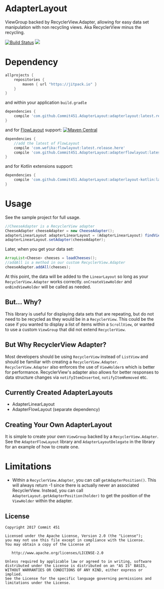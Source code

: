 # AdapterLayout
ViewGroup backed by RecyclerView.Adapter, allowing for easy data set manipulation with non recycling views. Aka RecyclerView minus the recycling.

[![Build Status](https://travis-ci.org/Commit451/AdapterLayout.svg?branch=master)](https://travis-ci.org/Commit451/AdapterLayout) [![](https://jitpack.io/v/Commit451/AdapterLayout.svg)](https://jitpack.io/#Commit451/AdapterLayout)

# Dependency
```gradle
allprojects {
    repositories {
        maven { url "https://jitpack.io" }
    }
}
```
and within your application `build.gradle`

```gradle
dependencies {
    compile 'com.github.Commit451.AdapterLayout:adapterlayout:latest.release.here@aar'
}
```
and for [FlowLayout](https://github.com/blazsolar/FlowLayout) support:
[![Maven Central](https://maven-badges.herokuapp.com/maven-central/com.wefika/flowlayout/badge.svg?style=flat)](https://maven-badges.herokuapp.com/maven-central/com.wefika/flowlayout)
```gradle
dependencies {
    //add the latest of FlowLayout
    compile 'com.wefika:flowlayout:latest.release.here'
    compile 'com.github.Commit451.AdapterLayout:adapterflowlayout:latest.release.here@aar'
}
```
and for Kotlin extensions support:
```gradle
dependencies {
    compile 'com.github.Commit451.AdapterLayout:adapterlayout-kotlin:latest.release.here@aar'
}
```

# Usage
See the sample project for full usage.
```java
//CheeseAdapter is a RecyclerView adapter
CheeseAdapter cheeseAdapter = new CheeseAdapter();
adapterLinearLayout adapterLinearLayout = (AdapterLinearLayout) findViewById(R.id.adapter_linear_layout);
adapterLinearLayout.setAdapter(cheeseAdapter);
```
Later, when you get your data set:
```java
ArrayList<Cheese> cheeses = loadCheeses();
//addAll is a method in our custom RecyclerView.Adapter
cheeseAdapter.addAll(cheeses);
```
At this point, the data will be added to the `LinearLayout` so long as your `RecyclerView.Adapter` works correctly. `onCreateViewHolder` and `onBindViewHolder` will be called as needed.

## But... Why?
This library is useful for displaying data sets that are repeating, but do not need to be recycled as they would be in a `RecyclerView`. This could be the case if you wanted to display a list of items within a `ScrollView`, or wanted to use a custom `ViewGroup` that did not extend `RecyclerView`.

## But Why RecyclerView Adapter?
Most developers should be using `RecyclerView` instead of `ListView` and should be familiar with creating a `RecyclerView.Adapter`. `RecyclerView.Adapter` also enforces the use of `ViewHolder`s which is better for performance. RecyclerView's adapter also allows for better responses to data structure changes via `notifyItemInserted`, `notifyItemRemoved` etc.

## Currently Created AdapterLayouts
- AdapterLinearLayout
- AdapterFlowLayout (separate dependency)

## Creating Your Own AdapterLayout
It is simple to create your own `ViewGroup` backed by a `RecyclerView.Adapter`. See the `AdapterFlowLayout` library and `AdapterLayoutDelegate` in the library for an example of how to create one.

# Limitations
- Within a `RecyclerView.Adapter`, you can call `getAdapterPosition()`. This will always return -1 since there is actually never an associated RecyclerView. Instead, you can call `AdapterLayout.getAdapterPosition(holder)` to get the position of the `ViewHolder` within the adapter.

License
--------

    Copyright 2017 Commit 451

    Licensed under the Apache License, Version 2.0 (the "License");
    you may not use this file except in compliance with the License.
    You may obtain a copy of the License at

       http://www.apache.org/licenses/LICENSE-2.0

    Unless required by applicable law or agreed to in writing, software
    distributed under the License is distributed on an "AS IS" BASIS,
    WITHOUT WARRANTIES OR CONDITIONS OF ANY KIND, either express or implied.
    See the License for the specific language governing permissions and
    limitations under the License.
